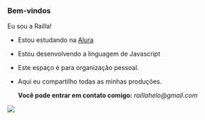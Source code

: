 ### Bem-vindos 

Eu sou a Railla!

- Estou estudando na [Alura](https://www.alura.com.br)
- Estou desenvolvendo a linguagem de Javascript
- Este espaço é para organização pessoal.
- Aqui eu compartilho todas as minhas produções.

  **Você pode entrar em contato comigo:**
  _raillahelo@gmail.com_

![](https://media1.tenor.com/m/6McNk3avk0YAAAAd/poppy-playtime-poppy-playtime-chapter-3.gif)
